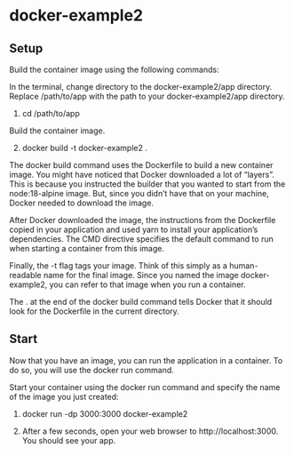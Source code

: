 ﻿# docker-example2

## Setup

Build the container image using the following commands:

In the terminal, change directory to the docker-example2/app directory. Replace /path/to/app with the path to your docker-example2/app directory.

1. cd /path/to/app

Build the container image.

2. docker build -t docker-example2 .

The docker build command uses the Dockerfile to build a new container image. You might have noticed that Docker downloaded a lot of “layers”. This is because you instructed the builder that you wanted to start from the node:18-alpine image. But, since you didn’t have that on your machine, Docker needed to download the image.

After Docker downloaded the image, the instructions from the Dockerfile copied in your application and used yarn to install your application’s dependencies. The CMD directive specifies the default command to run when starting a container from this image.

Finally, the -t flag tags your image. Think of this simply as a human-readable name for the final image. Since you named the image docker-example2, you can refer to that image when you run a container.

The . at the end of the docker build command tells Docker that it should look for the Dockerfile in the current directory.

## Start

Now that you have an image, you can run the application in a container. To do so, you will use the docker run command.

Start your container using the docker run command and specify the name of the image you just created:

1. docker run -dp 3000:3000 docker-example2

2. After a few seconds, open your web browser to http://localhost:3000. You should see your app.
